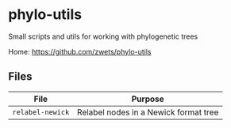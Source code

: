 # phylo-utils

Small scripts and utils for working with phylogenetic trees

Home: <https://github.com/zwets/phylo-utils>


## Files

| File            | Purpose |
| --------------- | ------------------------------------- |
|`relabel-newick` | Relabel nodes in a Newick format tree |

